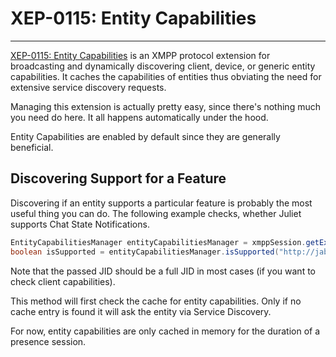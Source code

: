# XEP-0115: Entity Capabilities
---

[XEP-0115: Entity Capabilities][Entity Capabilities] is an XMPP protocol extension for broadcasting and dynamically discovering client, device, or generic entity capabilities.
It caches the capabilities of entities thus obviating the need for extensive service discovery requests.

Managing this extension is actually pretty easy, since there\'s nothing much you need do here. It all happens automatically under the hood.

Entity Capabilities are enabled by default since they are generally beneficial.

## Discovering Support for a Feature

Discovering if an entity supports a particular feature is probably the most useful thing you can do.
The following example checks, whether Juliet supports Chat State Notifications.

```java
EntityCapabilitiesManager entityCapabilitiesManager = xmppSession.getExtensionManager(EntityCapabilitiesManager.class);
boolean isSupported = entityCapabilitiesManager.isSupported("http://jabber.org/protocol/chatstates", Jid.valueOf("juliet@example.net/balcony"));
```

Note that the passed JID should be a full JID in most cases (if you want to check client capabilities).

This method will first check the cache for entity capabilities. Only if no cache entry is found it will ask the entity via Service Discovery.

For now, entity capabilities are only cached in memory for the duration of a presence session.

[Entity Capabilities]: http://xmpp.org/extensions/xep-0115.html "XEP-0115: Entity Capabilities"
